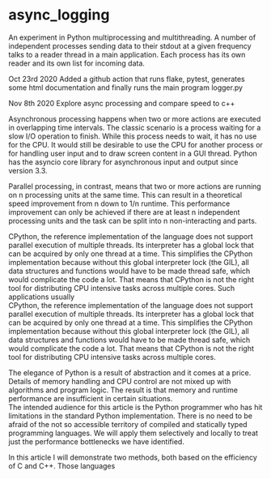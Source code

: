 # async_logging

An experiment in Python multiprocessing and multithreading. A number of independent processes sending data to their stdout at a given frequency talks to a reader thread in a main application.  Each process has its own reader and its own list for incoming data. 

Oct 23rd 2020
Added a github action that runs flake, pytest, generates some html documentation and finally runs the main program logger.py 

Nov 8th 2020 
Explore async processing and compare speed to c++

Asynchronous processing happens when two or more actions are executed in overlapping time intervals. The classic scenario is a process waiting for a slow I/O operation to finish. While this process needs to wait, it has no use for the CPU. It would still be desirable to use the CPU for another process or for handling user input and to draw screen content in a GUI thread. Python has the asyncio core library for asynchronous input and output since version 3.3. 

Parallel processing, in contrast, means that two or more actions are running on n processing units at the same time. This can result in a theoretical speed improvement from n down to 1/n runtime. This performance improvement can only be achieved if there are at least n independent processing units and the task can be split into n non-interacting and parts. 

CPython, the reference implementation of the language does not support parallel execution of multiple threads. Its interpreter has a global lock that can be acquired by only one thread at a time. This simplifies the CPython implementation because without this global interpreter lock (the GIL), all data structures and functions would have to be made thread safe, which would complicate the code a lot. That means that CPython is not the right tool for distributing CPU intensive tasks across multiple cores. Such applications usually    
CPython, the reference implementation of the language does not support parallel execution of multiple threads. Its interpreter has a global lock that can be acquired by only one thread at a time. This simplifies the CPython implementation because without this global interpreter lock (the GIL), all data structures and functions would have to be made thread safe, which would complicate the code a lot. That means that CPython is not the right tool for distributing CPU intensive tasks across multiple cores. 


The elegance of Python is a result of abstraction and it comes at a price. Details of memory handling and CPU control are not mixed up with algorithms and program logic. The result is that memory and runtime performance are insufficient in certain situations.                   
 The intended audience for this article is the Python programmer who has hit limitations in the standard Python implementation. There is no need to be afraid of the not so accessible territory of compiled and statically typed programming languages. We will apply them selectively and locally to treat just the performance bottlenecks we have identified.   

In this article I will demonstrate two methods, both based on the efficiency of C and C++. Those languages  